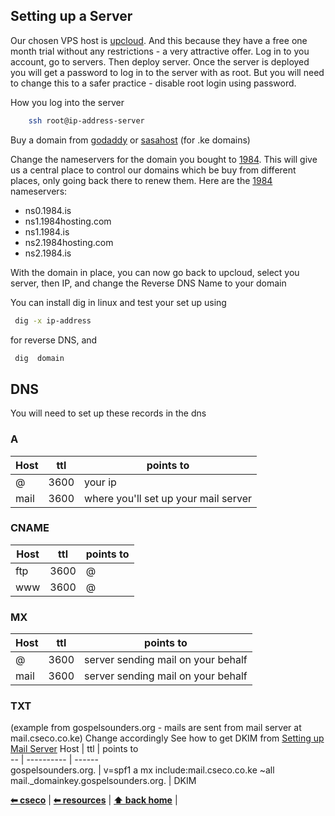 ## Setting up a Server

Our chosen VPS host is [upcloud](http://upcloud.com/). And this because they have a free one month trial without any restrictions - a very attractive offer. Log in to you account, go to servers. Then deploy server. Once the server is deployed you will get a password to log in to the server with as root. But you will need to change this to a safer practice - disable root login using password. 

How you log into the server
```sh
	ssh root@ip-address-server
```

Buy a domain from [godaddy](https://www.godaddy.com/) or [sasahost](sasahost.co.ke) (for .ke domains)

Change the nameservers for the domain you bought to [1984](https://www.1984hosting.com/). This will give us a central place to control our domains which be buy from different places, only going back there to renew them. Here are the [1984](https://www.1984hosting.com/) nameservers:
- ns0.1984.is
- ns1.1984hosting.com
- ns1.1984.is
- ns2.1984hosting.com
- ns2.1984.is

With the domain in place, you can now go back to upcloud, select you server, then IP, and change the Reverse DNS Name to your domain

You can install dig in linux and test your set up using 
```sh
 dig -x ip-address
```

for reverse DNS, and

```sh
 dig  domain
```

## DNS
You will need to set up these records in the dns

### A
Host | ttl    | points to                                                                                  
-- | ---------- | ------ 
@  | 3600    | your ip
mail  | 3600    | where you'll set up your mail server 

### CNAME
Host | ttl    | points to                                                                                  
-- | ---------- | ------ 
ftp  | 3600    |@
www  | 3600    | @ 

### MX
Host | ttl    | points to                                                                                  
-- | ---------- | ------  
@  | 3600    |server sending mail on your behalf
mail  | 3600    | server sending mail on your behalf

### TXT 
(example from gospelsounders.org - mails are sent from mail server at mail.cseco.co.ke) Change accordingly
See how to get DKIM from [Setting up Mail Server](https://github.com/cseco/cseco/blob/dev/resources/MAILSERVER.md#dkim) 
Host | ttl    | points to                                                                                  
-- | ---------- | ------  
gospelsounders.org.  | v=spf1 a mx include:mail.cseco.co.ke ~all  
mail._domainkey.gospelsounders.org.  | DKIM 

**[⬅ cseco](http://github.com/cseco/cseco/tree/dev)** | **[⬅ resources](http://github.com/cseco/cseco/tree/dev/resources)** | **[⬆ back home](#home)** |
